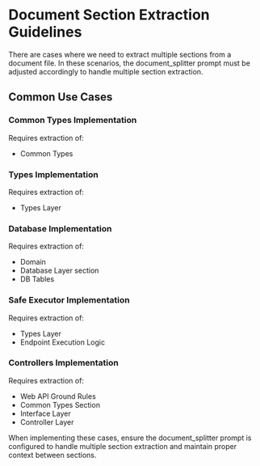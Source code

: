# Document Section Extraction Guidelines

There are cases where we need to extract multiple sections from a document file. In these scenarios, the document_splitter prompt must be adjusted accordingly to handle multiple section extraction.

## Common Use Cases

### Common Types Implementation
Requires extraction of:
- Common Types 


### Types Implementation
Requires extraction of:
- Types Layer

### Database Implementation
Requires extraction of:
- Domain
- Database Layer section
- DB Tables

### Safe Executor Implementation
Requires extraction of:
- Types Layer
- Endpoint Execution Logic

### Controllers Implementation 
Requires extraction of:
- Web API Ground Rules
- Common Types Section  
- Interface Layer
- Controller Layer

When implementing these cases, ensure the document_splitter prompt is configured to handle multiple section extraction and maintain proper context between sections.
